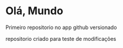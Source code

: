 # Olá, Mundo
 Primeiro repositorio no app github versionado

 repositorio criado para teste de modificações
